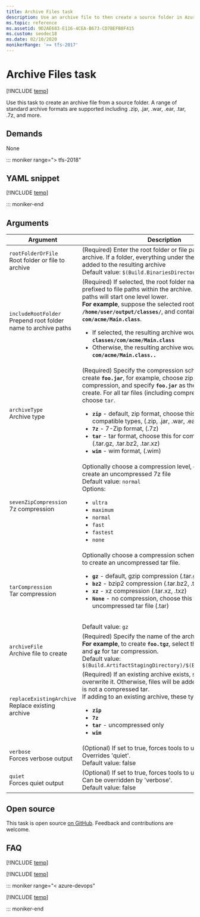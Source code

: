 ```yaml
---
title: Archive Files task
description: Use an archive file to then create a source folder in Azure Pipelines and Team Foundation Server (TFS)  
ms.topic: reference
ms.assetid: 9D2AE683-E116-4CEA-B673-CD7BEFB8F415
ms.custom: seodec18
ms.date: 02/10/2020
monikerRange: '>= tfs-2017'
---
```


# Archive Files task

[!INCLUDE [temp](../../includes/version-tfs-2017-rtm.md)]

Use this task to create an archive file from a source folder.
A range of standard archive formats are supported including .zip, .jar, .war, .ear, .tar, .7z, and more.

## Demands

None

::: moniker range="> tfs-2018"

## YAML snippet

[!INCLUDE [temp](../includes/yaml/ArchiveFilesV2.md)]

::: moniker-end

## Arguments

|Argument|Description|
|--- |--- |
|`rootFolderOrFile`<br/>Root folder or file to archive| (Required) Enter the root folder or file path to add to the archive. If a folder, everything under the folder will be added to the resulting archive <br/>Default value: `$(Build.BinariesDirectory)`|
|`includeRootFolder`<br/>Prepend root folder name to archive paths| (Required) If selected, the root folder name will be prefixed to file paths within the archive. Otherwise, all file paths will start one level lower. <br/> **For example**, suppose the selected root folder is: <code>**/home/user/output/classes/**</code>, and contains: <code>**com/acme/Main.class**</code>. <ul><li>If selected, the resulting archive would contain: <code>**classes/com/acme/Main.class**</code></li> <li>Otherwise, the resulting archive would contain: <code>**com/acme/Main.class..**</code> </li>|
|`archiveType`<br/>Archive type| (Required) Specify the compression scheme used.  To create **`foo.jar`**, for example, choose zip for the compression, and specify **`foo.jar`** as the archive file to create. For all tar files (including compressed ones), choose `tar`.<br/><ul><li><b><code>zip</code></b> - default, zip format, choose this for all zip compatible types, (.zip, .jar, .war, .ear)</li><li><b><code>7z</code></b> - 7-Zip format, (.7z)</li><li><b><code>tar</code></b> - tar format, choose this for compressed tars, (.tar.gz, .tar.bz2, .tar.xz)</li><li><b><code>wim</code></b> - wim format, (.wim)</li></ul>|
|`sevenZipCompression`<br/>7z compression| Optionally choose a compression level, or choose **`None`** to create an uncompressed 7z file <br/>Default value: `normal` <br/>Options: <br/><ul><li>`ultra`</li><li>`maximum`</li><li>`normal`</li><li>`fast`</li><li>`fastest`</li><li>`none`</li></ul>|
|`tarCompression`<br/>Tar compression|Optionally choose a compression scheme, or choose **`None`** to create an uncompressed tar file. <br/><ul><li><b><code>gz</code></b> - default, gzip compression (.tar.gz, .tar.tgz, .taz)</li><li><b><code>bz2</code></b> - bzip2 compression (.tar.bz2, .tz2, .tbz2)</li><li><b><code>xz</code></b> - xz compression (.tar.xz, .txz)</li><li><b><code>None</code></b> - no compression, choose this to create a uncompressed tar file (.tar)</li></ul> <br/>Default value: `gz`|
|`archiveFile`<br/>Archive file to create|(Required) Specify the name of the archive file to create. <br/>**For example**, to create **`foo.tgz`**, select the **`tar`** archive type and <b>`gz`</b> for tar compression. <br/>Default value: `$(Build.ArtifactStagingDirectory)/$(Build.BuildId).zip`|
|`replaceExistingArchive`<br/>Replace existing archive|(Required) If an existing archive exists, specify whether to overwrite it.  Otherwise, files will be added to it as long as it is not a compressed tar. <br/>If adding to an existing archive, these types are supported: <ul><li><b><code>zip</code></b></li><li><b><code>7z</code></b></li><li><b><code>tar</code></b> - uncompressed only</li><li><b><code>wim</code></b></li></ul>|
|`verbose`<br/>Forces verbose output| (Optional) If set to true, forces tools to use verbose output. Overrides 'quiet'.<br/>Default value: false|
|`quiet`<br/>Forces quiet output| (Optional) If set to true, forces tools to use quiet output. Can be overridden by 'verbose'.<br/>Default value: false|

## Open source

This task is open source [on GitHub](https://github.com/Microsoft/azure-pipelines-tasks). Feedback and contributions are welcome.

## FAQ

<!-- BEGINSECTION class="md-qanda" -->

[!INCLUDE [temp](../includes/build-step-common-qa.md)]

[!INCLUDE [temp](../../includes/qa-agents.md)]

::: moniker range="< azure-devops"

[!INCLUDE [temp](../../includes/qa-versions.md)]

::: moniker-end

<!-- ENDSECTION -->
